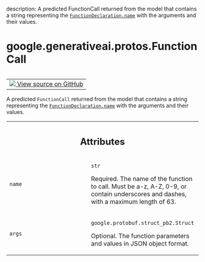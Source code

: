description: A predicted FunctionCall returned from the model that contains a string representing the <a href="../../../google/generativeai/protos/FunctionDeclaration.md#name"><code>FunctionDeclaration.name</code></a> with the arguments and their values.

<div itemscope itemtype="http://developers.google.com/ReferenceObject">
<meta itemprop="name" content="google.generativeai.protos.FunctionCall" />
<meta itemprop="path" content="Stable" />
</div>

# google.generativeai.protos.FunctionCall

<!-- Insert buttons and diff -->

<table class="tfo-notebook-buttons tfo-api nocontent" align="left">
<td>
  <a target="_blank" href="https://github.com/googleapis/google-cloud-python/tree/main/packages/google-ai-generativelanguage/google/ai/generativelanguage_v1beta/types/content.py#L581-L610">
    <img src="https://www.tensorflow.org/images/GitHub-Mark-32px.png" />
    View source on GitHub
  </a>
</td>
</table>



A predicted ``FunctionCall`` returned from the model that contains a string representing the <a href="../../../google/generativeai/protos/FunctionDeclaration.md#name"><code>FunctionDeclaration.name</code></a> with the arguments and their values.

<!-- Placeholder for "Used in" -->





<!-- Tabular view -->
 <table class="responsive fixed orange">
<colgroup><col width="214px"><col></colgroup>
<tr><th colspan="2"><h2 class="add-link">Attributes</h2></th></tr>

<tr>
<td>

`name`<a id="name"></a>

</td>
<td>

`str`

Required. The name of the function to call.
Must be a-z, A-Z, 0-9, or contain underscores
and dashes, with a maximum length of 63.

</td>
</tr><tr>
<td>

`args`<a id="args"></a>

</td>
<td>

`google.protobuf.struct_pb2.Struct`

Optional. The function parameters and values
in JSON object format.


</td>
</tr>
</table>




